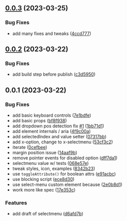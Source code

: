## [0.0.3](https://github.com/luwes/selectmenu-polyfill/compare/v0.0.2...v0.0.3) (2023-03-25)


### Bug Fixes

* add many fixes and tweaks ([4ccd777](https://github.com/luwes/selectmenu-polyfill/commit/4ccd777dc0dd536e33e230f3789607f923da4b30))



## [0.0.2](https://github.com/luwes/selectmenu-polyfill/compare/v0.0.1...v0.0.2) (2023-03-22)


### Bug Fixes

* add build step before publish ([c3d5950](https://github.com/luwes/selectmenu-polyfill/commit/c3d595045eaef4e73cf79ad1a70ed567ee38e5f5))



## 0.0.1 (2023-03-22)


### Bug Fixes

* add basic keyboard controls ([7e1bdfe](https://github.com/luwes/selectmenu-polyfill/commit/7e1bdfe48b7d55f2892d6d57bffc1544d819d71b))
* add basic props ([bf8f938](https://github.com/luwes/selectmenu-polyfill/commit/bf8f93822a9b4f1f5b3132ab09527c9de97998aa))
* add dropdown pos detection fix [#1](https://github.com/luwes/selectmenu-polyfill/issues/1) ([1bb71d1](https://github.com/luwes/selectmenu-polyfill/commit/1bb71d1cdedb566f078f1db9d66f966a71f2ff7f))
* add element internals / aria ([4f9c00a](https://github.com/luwes/selectmenu-polyfill/commit/4f9c00a0d25cbbe9a9b115be03757959867f1b7e))
* add selectedIndex and value setter ([07317bb](https://github.com/luwes/selectmenu-polyfill/commit/07317bbabf327410315edea2c9f8556005586131))
* add x-option, change to x-selectmenu ([53cf3c2](https://github.com/luwes/selectmenu-polyfill/commit/53cf3c2a511028e6ce196c5ba62e4be9aa56c6c2))
* iterate ([0cefbee](https://github.com/luwes/selectmenu-polyfill/commit/0cefbee90b31499f0b0f8fc70cb9ecb90b457974))
* margin position issue ([14aaf9b](https://github.com/luwes/selectmenu-polyfill/commit/14aaf9b39370726ff6c1ddba74c6deb7ed7acc97))
* remove pointer events for disabled option ([dff7da1](https://github.com/luwes/selectmenu-polyfill/commit/dff7da145a59a670f89b39e71fcbc7dcd8137cf4))
* selectmenu value w/ tests ([068e57e](https://github.com/luwes/selectmenu-polyfill/commit/068e57eb955fcf6df57c2250a3e90e2eb12d2e2c))
* tweak styles, icon, examples ([8342b23](https://github.com/luwes/selectmenu-polyfill/commit/8342b23f05a369e360c995a7679dfc38726b22f1))
* use `toggleAttribute()` for boolean attrs ([e91acbc](https://github.com/luwes/selectmenu-polyfill/commit/e91acbcf248c3d98ffcfd62a4ca1cfa95abd3d82))
* use blocking script ([ece8d30](https://github.com/luwes/selectmenu-polyfill/commit/ece8d307001612a43567033c61bdb04dd724a04b))
* use select-menu custom element because ([2e0b8d1](https://github.com/luwes/selectmenu-polyfill/commit/2e0b8d1c55d784770a7db6de6f404369dc2ca57d))
* work more like spec ([17e353c](https://github.com/luwes/selectmenu-polyfill/commit/17e353cc1c3fe34d9c1a692b84cae430cf33e0fb))


### Features

* add draft of selectmenu ([d6afd7b](https://github.com/luwes/selectmenu-polyfill/commit/d6afd7b4b1ba30cd655941224be237613054f465))




